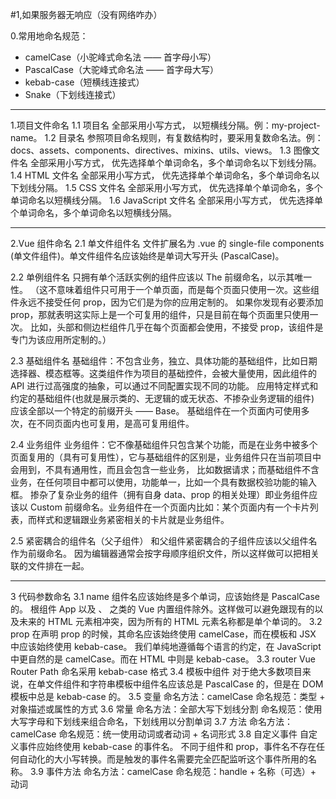 #1,如果服务器无响应（没有网络咋办）





0.常用地命名规范：
* camelCase（小驼峰式命名法 —— 首字母小写） 
* PascalCase（大驼峰式命名法 —— 首字母大写） 
* kebab-case（短横线连接式） 
* Snake（下划线连接式）
--------------------------------------------------------------
1.项目文件命名
1.1 项目名
全部采用小写方式， 以短横线分隔。例：my-project-name。
1.2 目录名
参照项目命名规则，有复数结构时，要采用复数命名法。例：docs、assets、components、directives、mixins、utils、views。
1.3 图像文件名
全部采用小写方式， 优先选择单个单词命名，多个单词命名以下划线分隔。
1.4 HTML 文件名
全部采用小写方式， 优先选择单个单词命名，多个单词命名以下划线分隔。
1.5 CSS 文件名
全部采用小写方式， 优先选择单个单词命名，多个单词命名以短横线分隔。
1.6 JavaScript 文件名
全部采用小写方式， 优先选择单个单词命名，多个单词命名以短横线分隔。

--------------------------------------------------------------
2.Vue 组件命名
2.1 单文件组件名
文件扩展名为 .vue 的 single-file components (单文件组件)。单文件组件名应该始终是单词大写开头 (PascalCase)。

2.2 单例组件名
只拥有单个活跃实例的组件应该以 The 前缀命名，以示其唯一性。
（这不意味着组件只可用于一个单页面，而是每个页面只使用一次。这些组件永远不接受任何 prop，因为它们是为你的应用定制的。
如果你发现有必要添加 prop，那就表明这实际上是一个可复用的组件，只是目前在每个页面里只使用一次。
比如，头部和侧边栏组件几乎在每个页面都会使用，不接受 prop，该组件是专门为该应用所定制的。）

2.3 基础组件名
基础组件：不包含业务，独立、具体功能的基础组件，比如日期选择器、模态框等。这类组件作为项目的基础控件，会被大量使用，因此组件的 API 进行过高强度的抽象，可以通过不同配置实现不同的功能。
应用特定样式和约定的基础组件(也就是展示类的、无逻辑的或无状态、不掺杂业务逻辑的组件) 应该全部以一个特定的前缀开头 —— Base。
基础组件在一个页面内可使用多次，在不同页面内也可复用，是高可复用组件。

2.4 业务组件
业务组件：它不像基础组件只包含某个功能，而是在业务中被多个页面复用的（具有可复用性），它与基础组件的区别是，业务组件只在当前项目中会用到，不具有通用性，而且会包含一些业务，
比如数据请求；而基础组件不含业务，在任何项目中都可以使用，功能单一，比如一个具有数据校验功能的输入框。
掺杂了复杂业务的组件（拥有自身 data、prop 的相关处理）即业务组件应该以 Custom 前缀命名。业务组件在一个页面内比如：某个页面内有一个卡片列表，而样式和逻辑跟业务紧密相关的卡片就是业务组件。

2.5 紧密耦合的组件名（父子组件）
和父组件紧密耦合的子组件应该以父组件名作为前缀命名。  因为编辑器通常会按字母顺序组织文件，所以这样做可以把相关联的文件排在一起。

--------------------------------------------------------------
3 代码参数命名
3.1 name
组件名应该始终是多个单词，应该始终是 PascalCase 的。 
根组件 App 以及 <transition>、<component> 之类的 Vue 内置组件除外。这样做可以避免跟现有的以及未来的 HTML 元素相冲突，因为所有的 HTML 元素名称都是单个单词的。
3.2 prop
在声明 prop 的时候，其命名应该始终使用 camelCase，而在模板和 JSX 中应该始终使用 kebab-case。
我们单纯地遵循每个语言的约定，在 JavaScript 中更自然的是 camelCase。而在 HTML 中则是 kebab-case。
3.3 router
Vue Router Path 命名采用 kebab-case 格式
3.4 模板中组件
对于绝大多数项目来说，在单文件组件和字符串模板中组件名应该总是 PascalCase 的，但是在 DOM 模板中总是 kebab-case 的。
3.5 变量
命名方法：camelCase
命名规范：类型 + 对象描述或属性的方式
3.6 常量
命名方法：全部大写下划线分割
命名规范：使用大写字母和下划线来组合命名，下划线用以分割单词
3.7 方法
命名方法：camelCase
命名规范：统一使用动词或者动词 + 名词形式
3.8 自定义事件
自定义事件应始终使用 kebab-case 的事件名。
不同于组件和 prop，事件名不存在任何自动化的大小写转换。而是触发的事件名需要完全匹配监听这个事件所用的名称。
3.9 事件方法
命名方法：camelCase
命名规范：handle + 名称（可选）+ 动词

